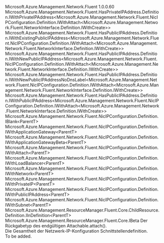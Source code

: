 <Type Name="IDefinition&lt;ParentT&gt;" FullName="Microsoft.Azure.Management.Network.Fluent.NicIPConfiguration.Definition.IDefinition&lt;ParentT&gt;">
  <TypeSignature Language="C#" Value="public interface IDefinition&lt;ParentT&gt; : Microsoft.Azure.Management.Network.Fluent.HasPrivateIPAddress.Definition.IWithPrivateIPAddress&lt;Microsoft.Azure.Management.Network.Fluent.NicIPConfiguration.Definition.IWithAttach&lt;Microsoft.Azure.Management.Network.Fluent.NetworkInterface.Definition.IWithCreate&gt;&gt;, Microsoft.Azure.Management.Network.Fluent.HasPublicIPAddress.Definition.IWithExistingPublicIPAddress&lt;Microsoft.Azure.Management.Network.Fluent.NicIPConfiguration.Definition.IWithAttach&lt;Microsoft.Azure.Management.Network.Fluent.NetworkInterface.Definition.IWithCreate&gt;&gt;, Microsoft.Azure.Management.Network.Fluent.HasPublicIPAddress.Definition.IWithNewPublicIPAddress&lt;Microsoft.Azure.Management.Network.Fluent.NicIPConfiguration.Definition.IWithAttach&lt;Microsoft.Azure.Management.Network.Fluent.NetworkInterface.Definition.IWithCreate&gt;&gt;, Microsoft.Azure.Management.Network.Fluent.HasPublicIPAddress.Definition.IWithNewPublicIPAddressNoDnsLabel&lt;Microsoft.Azure.Management.Network.Fluent.NicIPConfiguration.Definition.IWithAttach&lt;Microsoft.Azure.Management.Network.Fluent.NetworkInterface.Definition.IWithCreate&gt;&gt;, Microsoft.Azure.Management.Network.Fluent.HasPublicIPAddress.Definition.IWithPublicIPAddress&lt;Microsoft.Azure.Management.Network.Fluent.NicIPConfiguration.Definition.IWithAttach&lt;Microsoft.Azure.Management.Network.Fluent.NetworkInterface.Definition.IWithCreate&gt;&gt;, Microsoft.Azure.Management.Network.Fluent.NicIPConfiguration.Definition.IBlank&lt;ParentT&gt;, Microsoft.Azure.Management.Network.Fluent.NicIPConfiguration.Definition.IWithApplicationGateway&lt;ParentT&gt;, Microsoft.Azure.Management.Network.Fluent.NicIPConfiguration.Definition.IWithApplicationGatewayBeta&lt;ParentT&gt;, Microsoft.Azure.Management.Network.Fluent.NicIPConfiguration.Definition.IWithAttach&lt;ParentT&gt;, Microsoft.Azure.Management.Network.Fluent.NicIPConfiguration.Definition.IWithLoadBalancer&lt;ParentT&gt;, Microsoft.Azure.Management.Network.Fluent.NicIPConfiguration.Definition.IWithNetwork&lt;ParentT&gt;, Microsoft.Azure.Management.Network.Fluent.NicIPConfiguration.Definition.IWithPrivateIP&lt;ParentT&gt;, Microsoft.Azure.Management.Network.Fluent.NicIPConfiguration.Definition.IWithPublicIPAddress&lt;ParentT&gt;, Microsoft.Azure.Management.Network.Fluent.NicIPConfiguration.Definition.IWithSubnet&lt;ParentT&gt;, Microsoft.Azure.Management.ResourceManager.Fluent.Core.ChildResource.Definition.IInDefinition&lt;ParentT&gt;, Microsoft.Azure.Management.ResourceManager.Fluent.Core.IBeta" />
  <TypeSignature Language="ILAsm" Value=".class public interface auto ansi abstract IDefinition`1&lt;ParentT&gt; implements class Microsoft.Azure.Management.Network.Fluent.HasPrivateIPAddress.Definition.IWithPrivateIPAddress`1&lt;class Microsoft.Azure.Management.Network.Fluent.NicIPConfiguration.Definition.IWithAttach`1&lt;class Microsoft.Azure.Management.Network.Fluent.NetworkInterface.Definition.IWithCreate&gt;&gt;, class Microsoft.Azure.Management.Network.Fluent.HasPublicIPAddress.Definition.IWithExistingPublicIPAddress`1&lt;class Microsoft.Azure.Management.Network.Fluent.NicIPConfiguration.Definition.IWithAttach`1&lt;class Microsoft.Azure.Management.Network.Fluent.NetworkInterface.Definition.IWithCreate&gt;&gt;, class Microsoft.Azure.Management.Network.Fluent.HasPublicIPAddress.Definition.IWithNewPublicIPAddress`1&lt;class Microsoft.Azure.Management.Network.Fluent.NicIPConfiguration.Definition.IWithAttach`1&lt;class Microsoft.Azure.Management.Network.Fluent.NetworkInterface.Definition.IWithCreate&gt;&gt;, class Microsoft.Azure.Management.Network.Fluent.HasPublicIPAddress.Definition.IWithNewPublicIPAddressNoDnsLabel`1&lt;class Microsoft.Azure.Management.Network.Fluent.NicIPConfiguration.Definition.IWithAttach`1&lt;class Microsoft.Azure.Management.Network.Fluent.NetworkInterface.Definition.IWithCreate&gt;&gt;, class Microsoft.Azure.Management.Network.Fluent.HasPublicIPAddress.Definition.IWithPublicIPAddress`1&lt;class Microsoft.Azure.Management.Network.Fluent.NicIPConfiguration.Definition.IWithAttach`1&lt;class Microsoft.Azure.Management.Network.Fluent.NetworkInterface.Definition.IWithCreate&gt;&gt;, class Microsoft.Azure.Management.Network.Fluent.NicIPConfiguration.Definition.IBlank`1&lt;!ParentT&gt;, class Microsoft.Azure.Management.Network.Fluent.NicIPConfiguration.Definition.IWithApplicationGateway`1&lt;!ParentT&gt;, class Microsoft.Azure.Management.Network.Fluent.NicIPConfiguration.Definition.IWithApplicationGatewayBeta`1&lt;!ParentT&gt;, class Microsoft.Azure.Management.Network.Fluent.NicIPConfiguration.Definition.IWithAttach`1&lt;!ParentT&gt;, class Microsoft.Azure.Management.Network.Fluent.NicIPConfiguration.Definition.IWithLoadBalancer`1&lt;!ParentT&gt;, class Microsoft.Azure.Management.Network.Fluent.NicIPConfiguration.Definition.IWithNetwork`1&lt;!ParentT&gt;, class Microsoft.Azure.Management.Network.Fluent.NicIPConfiguration.Definition.IWithPrivateIP`1&lt;!ParentT&gt;, class Microsoft.Azure.Management.Network.Fluent.NicIPConfiguration.Definition.IWithPublicIPAddress`1&lt;!ParentT&gt;, class Microsoft.Azure.Management.Network.Fluent.NicIPConfiguration.Definition.IWithSubnet`1&lt;!ParentT&gt;, class Microsoft.Azure.Management.ResourceManager.Fluent.Core.ChildResource.Definition.IInDefinition`1&lt;!ParentT&gt;, class Microsoft.Azure.Management.ResourceManager.Fluent.Core.IBeta" />
  <TypeSignature Language="DocId" Value="T:Microsoft.Azure.Management.Network.Fluent.NicIPConfiguration.Definition.IDefinition`1" />
  <TypeSignature Language="VB.NET" Value="Public Interface IDefinition(Of ParentT)&#xA;Implements IBeta, IBlank(Of ParentT), IInDefinition(Of ParentT), IWithApplicationGateway(Of ParentT), IWithApplicationGatewayBeta(Of ParentT), IWithAttach(Of ParentT), IWithExistingPublicIPAddress(Of IWithAttach(Of IWithCreate)), IWithLoadBalancer(Of ParentT), IWithNetwork(Of ParentT), IWithNewPublicIPAddress(Of IWithAttach(Of IWithCreate)), IWithNewPublicIPAddressNoDnsLabel(Of IWithAttach(Of IWithCreate)), IWithPrivateIP(Of ParentT), IWithPrivateIPAddress(Of IWithAttach(Of IWithCreate)), IWithPublicIPAddress(Of IWithAttach(Of IWithCreate)), IWithPublicIPAddress(Of ParentT), IWithSubnet(Of ParentT)" />
  <TypeSignature Language="F#" Value="type IDefinition&lt;'ParentT&gt; = interface&#xA;    interface IBlank&lt;'ParentT&gt;&#xA;    interface IWithNetwork&lt;'ParentT&gt;&#xA;    interface IWithAttach&lt;'ParentT&gt;&#xA;    interface IInDefinition&lt;'ParentT&gt;&#xA;    interface IWithPublicIPAddress&lt;'ParentT&gt;&#xA;    interface IWithPublicIPAddress&lt;IWithAttach&lt;IWithCreate&gt;&gt;&#xA;    interface IWithExistingPublicIPAddress&lt;IWithAttach&lt;IWithCreate&gt;&gt;&#xA;    interface IWithNewPublicIPAddress&lt;IWithAttach&lt;IWithCreate&gt;&gt;&#xA;    interface IWithNewPublicIPAddressNoDnsLabel&lt;IWithAttach&lt;IWithCreate&gt;&gt;&#xA;    interface IWithLoadBalancer&lt;'ParentT&gt;&#xA;    interface IWithApplicationGateway&lt;'ParentT&gt;&#xA;    interface IWithApplicationGatewayBeta&lt;'ParentT&gt;&#xA;    interface IBeta&#xA;    interface IWithSubnet&lt;'ParentT&gt;&#xA;    interface IWithPrivateIP&lt;'ParentT&gt;&#xA;    interface IWithPrivateIPAddress&lt;IWithAttach&lt;IWithCreate&gt;&gt;" />
  <AssemblyInfo>
    <AssemblyName>Microsoft.Azure.Management.Network.Fluent</AssemblyName>
    <AssemblyVersion>1.0.0.60</AssemblyVersion>
  </AssemblyInfo>
  <TypeParameters>
    <TypeParameter Name="ParentT" />
  </TypeParameters>
  <Interfaces>
    <Interface>
      <InterfaceName>Microsoft.Azure.Management.Network.Fluent.HasPrivateIPAddress.Definition.IWithPrivateIPAddress&lt;Microsoft.Azure.Management.Network.Fluent.NicIPConfiguration.Definition.IWithAttach&lt;Microsoft.Azure.Management.Network.Fluent.NetworkInterface.Definition.IWithCreate&gt;&gt;</InterfaceName>
    </Interface>
    <Interface>
      <InterfaceName>Microsoft.Azure.Management.Network.Fluent.HasPublicIPAddress.Definition.IWithExistingPublicIPAddress&lt;Microsoft.Azure.Management.Network.Fluent.NicIPConfiguration.Definition.IWithAttach&lt;Microsoft.Azure.Management.Network.Fluent.NetworkInterface.Definition.IWithCreate&gt;&gt;</InterfaceName>
    </Interface>
    <Interface>
      <InterfaceName>Microsoft.Azure.Management.Network.Fluent.HasPublicIPAddress.Definition.IWithNewPublicIPAddress&lt;Microsoft.Azure.Management.Network.Fluent.NicIPConfiguration.Definition.IWithAttach&lt;Microsoft.Azure.Management.Network.Fluent.NetworkInterface.Definition.IWithCreate&gt;&gt;</InterfaceName>
    </Interface>
    <Interface>
      <InterfaceName>Microsoft.Azure.Management.Network.Fluent.HasPublicIPAddress.Definition.IWithNewPublicIPAddressNoDnsLabel&lt;Microsoft.Azure.Management.Network.Fluent.NicIPConfiguration.Definition.IWithAttach&lt;Microsoft.Azure.Management.Network.Fluent.NetworkInterface.Definition.IWithCreate&gt;&gt;</InterfaceName>
    </Interface>
    <Interface>
      <InterfaceName>Microsoft.Azure.Management.Network.Fluent.HasPublicIPAddress.Definition.IWithPublicIPAddress&lt;Microsoft.Azure.Management.Network.Fluent.NicIPConfiguration.Definition.IWithAttach&lt;Microsoft.Azure.Management.Network.Fluent.NetworkInterface.Definition.IWithCreate&gt;&gt;</InterfaceName>
    </Interface>
    <Interface>
      <InterfaceName>Microsoft.Azure.Management.Network.Fluent.NicIPConfiguration.Definition.IBlank&lt;ParentT&gt;</InterfaceName>
    </Interface>
    <Interface>
      <InterfaceName>Microsoft.Azure.Management.Network.Fluent.NicIPConfiguration.Definition.IWithApplicationGateway&lt;ParentT&gt;</InterfaceName>
    </Interface>
    <Interface>
      <InterfaceName>Microsoft.Azure.Management.Network.Fluent.NicIPConfiguration.Definition.IWithApplicationGatewayBeta&lt;ParentT&gt;</InterfaceName>
    </Interface>
    <Interface>
      <InterfaceName>Microsoft.Azure.Management.Network.Fluent.NicIPConfiguration.Definition.IWithAttach&lt;ParentT&gt;</InterfaceName>
    </Interface>
    <Interface>
      <InterfaceName>Microsoft.Azure.Management.Network.Fluent.NicIPConfiguration.Definition.IWithLoadBalancer&lt;ParentT&gt;</InterfaceName>
    </Interface>
    <Interface>
      <InterfaceName>Microsoft.Azure.Management.Network.Fluent.NicIPConfiguration.Definition.IWithNetwork&lt;ParentT&gt;</InterfaceName>
    </Interface>
    <Interface>
      <InterfaceName>Microsoft.Azure.Management.Network.Fluent.NicIPConfiguration.Definition.IWithPrivateIP&lt;ParentT&gt;</InterfaceName>
    </Interface>
    <Interface>
      <InterfaceName>Microsoft.Azure.Management.Network.Fluent.NicIPConfiguration.Definition.IWithPublicIPAddress&lt;ParentT&gt;</InterfaceName>
    </Interface>
    <Interface>
      <InterfaceName>Microsoft.Azure.Management.Network.Fluent.NicIPConfiguration.Definition.IWithSubnet&lt;ParentT&gt;</InterfaceName>
    </Interface>
    <Interface>
      <InterfaceName>Microsoft.Azure.Management.ResourceManager.Fluent.Core.ChildResource.Definition.IInDefinition&lt;ParentT&gt;</InterfaceName>
    </Interface>
    <Interface>
      <InterfaceName>Microsoft.Azure.Management.ResourceManager.Fluent.Core.IBeta</InterfaceName>
    </Interface>
  </Interfaces>
  <Docs>
    <typeparam name="ParentT">Der Rückgabetyp des endgültigen Attachable.attach().</typeparam>
    <summary>
            Die Gesamtheit der Netzwerk-IP-Konfiguration Schnittstellendefinition.
            </summary>
    <remarks>To be added.</remarks>
  </Docs>
  <Members />
</Type>